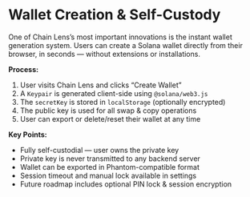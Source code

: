 # Wallet Creation & Self-Custody

One of Chain Lens’s most important innovations is the instant wallet generation system. Users can create a Solana wallet directly from their browser, in seconds — without extensions or installations.

**Process:**
1. User visits Chain Lens and clicks “Create Wallet”
2. A `Keypair` is generated client-side using `@solana/web3.js`
3. The `secretKey` is stored in `localStorage` (optionally encrypted)
4. The public key is used for all swap & copy operations
5. User can export or delete/reset their wallet at any time

**Key Points:**
- Fully self-custodial — user owns the private key
- Private key is never transmitted to any backend server
- Wallet can be exported in Phantom-compatible format
- Session timeout and manual lock available in settings
- Future roadmap includes optional PIN lock & session encryption
